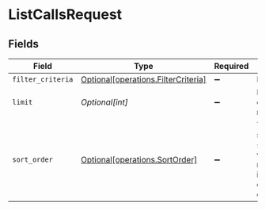 # ListCallsRequest


## Fields

| Field                                                                                                        | Type                                                                                                         | Required                                                                                                     | Description                                                                                                  |
| ------------------------------------------------------------------------------------------------------------ | ------------------------------------------------------------------------------------------------------------ | ------------------------------------------------------------------------------------------------------------ | ------------------------------------------------------------------------------------------------------------ |
| `filter_criteria`                                                                                            | [Optional[operations.FilterCriteria]](../../models/operations/filtercriteria.md)                             | :heavy_minus_sign:                                                                                           | N/A                                                                                                          |
| `limit`                                                                                                      | *Optional[int]*                                                                                              | :heavy_minus_sign:                                                                                           | Limit the number of calls returned.                                                                          |
| `sort_order`                                                                                                 | [Optional[operations.SortOrder]](../../models/operations/sortorder.md)                                       | :heavy_minus_sign:                                                                                           | The calls will be sorted by `start_timestamp`, whether to return the calls in ascending or descending order. |